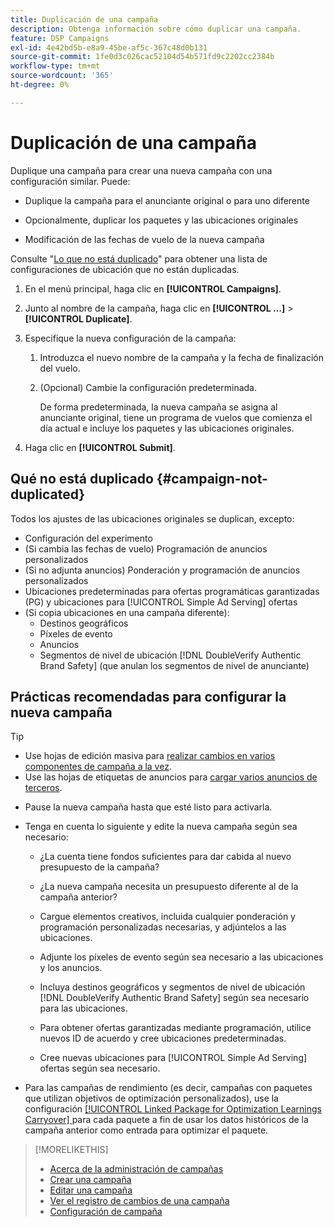 ```yaml
---
title: Duplicación de una campaña
description: Obtenga información sobre cómo duplicar una campaña.
feature: DSP Campaigns
exl-id: 4e42bd5b-e8a9-45be-af5c-367c48d0b131
source-git-commit: 1fe0d3c026cac52104d54b571fd9c2202cc2384b
workflow-type: tm+mt
source-wordcount: '365'
ht-degree: 0%

---
```


# Duplicación de una campaña

<!-- Some placements don't have this option. Clarify which placement types aren't eligible -- is it PG placements, or all placements using private inventory? And anything else? -->

Duplique una campaña para crear una nueva campaña con una configuración similar. Puede:

* Duplique la campaña para el anunciante original o para uno diferente

* Opcionalmente, duplicar los paquetes y las ubicaciones originales

* Modificación de las fechas de vuelo de la nueva campaña

Consulte &quot;[Lo que no está duplicado](#campaign-not-duplicated)&quot; para obtener una lista de configuraciones de ubicación que no están duplicadas.

1. En el menú principal, haga clic en **[!UICONTROL Campaigns]**.

1. Junto al nombre de la campaña, haga clic en **[!UICONTROL ...]** > **[!UICONTROL Duplicate]**.

1. Especifique la nueva configuración de la campaña:

   1. Introduzca el nuevo nombre de la campaña y la fecha de finalización del vuelo.

   1. (Opcional) Cambie la configuración predeterminada.

      De forma predeterminada, la nueva campaña se asigna al anunciante original, tiene un programa de vuelos que comienza el día actual e incluye los paquetes y las ubicaciones originales.

1. Haga clic en **[!UICONTROL Submit]**.

## Qué no está duplicado {#campaign-not-duplicated}

Todos los ajustes de las ubicaciones originales se duplican, excepto:

* Configuración del experimento
* (Si cambia las fechas de vuelo) Programación de anuncios personalizados
* (Si no adjunta anuncios) Ponderación y programación de anuncios personalizados
* Ubicaciones predeterminadas para ofertas programáticas garantizadas (PG) y ubicaciones para [!UICONTROL Simple Ad Serving] ofertas
* (Si copia ubicaciones en una campaña diferente):
   * Destinos geográficos
   * Píxeles de evento
   * Anuncios
   * Segmentos de nivel de ubicación [!DNL DoubleVerify Authentic Brand Safety] (que anulan los segmentos de nivel de anunciante)

## Prácticas recomendadas para configurar la nueva campaña

>[!TIP]
>
>* Use hojas de edición masiva para [realizar cambios en varios componentes de campaña a la vez](/help/dsp/campaign-management/campaign-components-review-edit.md).
>* Use las hojas de etiquetas de anuncios para [cargar varios anuncios de terceros](/help/dsp/campaign-management/ads/ad-create-multiple.md).

* Pause la nueva campaña hasta que esté listo para activarla.

* Tenga en cuenta lo siguiente y edite la nueva campaña según sea necesario:

   * ¿La cuenta tiene fondos suficientes para dar cabida al nuevo presupuesto de la campaña?

   * ¿La nueva campaña necesita un presupuesto diferente al de la campaña anterior?

   * Cargue elementos creativos, incluida cualquier ponderación y programación personalizadas necesarias, y adjúntelos a las ubicaciones.

   * Adjunte los píxeles de evento según sea necesario a las ubicaciones y los anuncios.

   * Incluya destinos geográficos y segmentos de nivel de ubicación [!DNL DoubleVerify Authentic Brand Safety] según sea necesario para las ubicaciones.

   * Para obtener ofertas garantizadas mediante programación, utilice nuevos ID de acuerdo y cree ubicaciones predeterminadas.

   * Cree nuevas ubicaciones para [!UICONTROL Simple Ad Serving] ofertas según sea necesario.

* Para las campañas de rendimiento (es decir, campañas con paquetes que utilizan objetivos de optimización personalizados), use la configuración [[!UICONTROL Linked Package for Optimization Learnings Carryover] ](/help/dsp/campaign-management/packages/package-settings.md) para cada paquete a fin de usar los datos históricos de la campaña anterior como entrada para optimizar el paquete.

>[!MORELIKETHIS]
>
>* [Acerca de la administración de campañas](campaign-about.md)
>* [Crear una campaña](campaign-create.md)
>* [Editar una campaña](campaign-edit.md)
>* [Ver el registro de cambios de una campaña](campaign-change-log.md)
>* [Configuración de campaña](campaign-settings.md)
